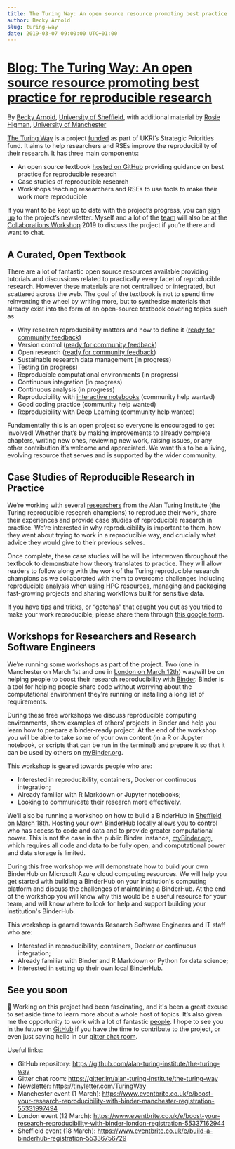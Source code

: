 ```yaml
---
title: The Turing Way: An open source resource promoting best practice for reproducible research
author: Becky Arnold
slug: turing-way
date: 2019-03-07 09:00:00 UTC+01:00
---
```


# [Blog: The Turing Way: An open source resource promoting best practice for reproducible research](https://www.software.ac.uk/blog/2019-03-05-turing-way-open-source-resource-promoting-best-practice-reproducible-research)

By [Becky Arnold](https://software.ac.uk/about/fellows/becky-arnold?_ga=2.183212641.611590810.1551866598-1336468516.1531506806), [University of Sheffield](https://www.sheffield.ac.uk/), with additional material by [Rosie Higman](https://rosiehigman.wordpress.com/), [University of Manchester](https://www.manchester.ac.uk/)

[The Turing Way](https://www.turing.ac.uk/research/research-projects/turing-way-handbook-reproducible-data-science) is a project [funded](https://www.turing.ac.uk/news/alan-turing-institute-spearhead-new-cutting-edge-data-science-and-artificial-intelligence) as part of UKRI’s Strategic Priorities fund. It aims to help researchers and RSEs improve the reproducibility of their research. It has three main components:

- An open source textbook [hosted on GitHub](https://github.com/alan-turing-institute/the-turing-way) providing guidance on best practice for reproducible research
- Case studies of reproducible research
- Workshops teaching researchers and RSEs to use tools to make their work more reproducible

If you want to be kept up to date with the project’s progress, you can [sign up](https://tinyletter.com/TuringWay) to the project’s newsletter. Myself and a lot of the [team](https://github.com/alan-turing-institute/the-turing-way/blob/master/ways_of_working.md) will also be at the [Collaborations Workshop](https://www.software.ac.uk/cw19) 2019 to discuss the project if you’re there and want to chat.

## A Curated, Open Textbook

There are a lot of fantastic open source resources available providing tutorials and discussions related to practically every facet of reproducible research. However these materials are not centralised or integrated, but scattered across the web. The goal of the textbook is not to spend time reinventing the wheel by writing more, but to synthesise materials that already exist into the form of an open-source textbook covering topics such as

- Why research reproducibility matters and how to define it ([ready for community feedback](https://github.com/alan-turing-institute/the-turing-way/blob/master/chapters/reproducibility.md))
- Version control ([ready for community feedback](https://github.com/alan-turing-institute/the-turing-way/blob/master/chapters/version_control.md))
- Open research ([ready for community feedback](https://github.com/alan-turing-institute/the-turing-way/blob/master/chapters/open_research.md))
- Sustainable research data management (in progress)
- Testing (in progress)
- Reproducible computational environments (in progress)
- Continuous integration (in progress)
- Continuous analysis (in progress)
- Reproducibility with [interactive notebooks](https://jupyter.org/) (community help wanted)
- Good coding practice (community help wanted)
- Reproducibility with Deep Learning (community help wanted)

Fundamentally this is an open project so everyone is encouraged to get involved! Whether that’s by making improvements to already complete chapters, writing new ones, reviewing new work, raising issues, or any other contribution it’s welcome and appreciated. We want this to be a living, evolving resource that serves and is supported by the wider community.

## Case Studies of Reproducible Research in Practice

We’re working with several [researchers](https://github.com/alan-turing-institute/ReproducibleResearchResources#announcement-turing-reproducible-research-champions) from the Alan Turing Institute (the Turing reproducible research champions) to reproduce their work, share their experiences and provide case studies of reproducible research in practice. We’re interested in why reproducibility is important to them, how they went about trying to work in a reproducible way, and crucially what advice they would give to their previous selves.   

Once complete, these case studies will be will be interwoven throughout the textbook to demonstrate how theory translates to practice. They will allow readers to follow along with the work of the Turing reproducible research champions as we collaborated with them to overcome challenges including reproducible analysis when using HPC resources, managing and packaging fast-growing projects and sharing workflows built for sensitive data.

If you have tips and tricks, or “gotchas” that caught you out as you tried to make your work reproducible, please share them through [this google form](https://docs.google.com/forms/d/e/1FAIpQLSfcyYH_E03Y5zuBdwrikQP4QldqzKmD-aPngCKthdV9e9alaA/viewform).

## Workshops for Researchers and Research Software Engineers

We’re running some workshops as part of the project. Two (one in Manchester on March 1st and one in [London on March 12th](https://www.eventbrite.co.uk/e/boost-your-research-reproducibility-with-binder-london-registration-55337162944)) was/will be on helping people to boost their research reproducibility with [Binder](https://mybinder.readthedocs.io/en/latest/). Binder is a tool for helping people share code without worrying about the computational environment they're running or installing a long list of requirements.

During these free workshops we discuss reproducible computing environments, show examples of others’ projects in Binder and help you learn how to prepare a binder-ready project. At the end of the workshop you will be able to take some of your own content (in a R or Jupyter notebook, or scripts that can be run in the terminal) and prepare it so that it can be used by others on [myBinder.org](https://mybinder.org/).

This workshop is geared towards people who are:

- Interested in reproducibility, containers, Docker or continuous integration;
- Already familiar with R Markdown or Jupyter notebooks;
- Looking to communicate their research more effectively.

We’ll also be running a workshop on how to build a BinderHub in [Sheffield on March 18th](https://www.eventbrite.co.uk/e/build-a-binderhub-registration-55336756729). Hosting your own [BinderHub](https://binderhub.readthedocs.io/en/latest/) locally allows you to control who has access to code and data and to provide greater computational power. This is not the case in the public Binder instance, [myBinder.org](https://mybinder.org/), which requires all code and data to be fully open, and computational power and data storage is limited.

During this free workshop we will demonstrate how to build your own BinderHub on Microsoft Azure cloud computing resources. We will help you get started with building a BinderHub on your institution's computing platform and discuss the challenges of maintaining a BinderHub. At the end of the workshop you will know why this would be a useful resource for your team, and will know where to look for help and support building your institution's BinderHub.

This workshop is geared towards Research Software Engineers and IT staff who are:

- Interested in reproducibility, containers, Docker or continuous integration;
- Already familiar with Binder and R Markdown or Python for data science;
- Interested in setting up their own local BinderHub.


## See you soon

Working on this project had been fascinating, and it's been a great excuse to set aside time to learn more about a whole host of topics. It’s also given me the opportunity to work with a lot of fantastic [people](https://github.com/alan-turing-institute/the-turing-way/blob/master/humans.md). I hope to see you in the future on [GitHub](https://github.com/alan-turing-institute/the-turing-way) if you have the time to contribute to the project, or even just saying hello in our [gitter chat room](https://gitter.im/alan-turing-institute/the-turing-way).


Useful links:
- GitHub repository: https://github.com/alan-turing-institute/the-turing-way
- Gitter chat room: https://gitter.im/alan-turing-institute/the-turing-way
- Newsletter: https://tinyletter.com/TuringWay
- Manchester event (1 March): https://www.eventbrite.co.uk/e/boost-your-research-reproducibility-with-binder-manchester-registration-55331997494
- London event (12 March): https://www.eventbrite.co.uk/e/boost-your-research-reproducibility-with-binder-london-registration-55337162944
- Sheffield event (18 March): https://www.eventbrite.co.uk/e/build-a-binderhub-registration-55336756729
